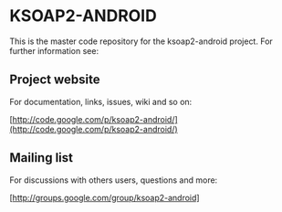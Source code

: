# KSOAP2-ANDROID

This is the master code repository for the ksoap2-android project. For further information see:

## Project website

For documentation, links, issues, wiki and so on:

 [http://code.google.com/p/ksoap2-android/](http://code.google.com/p/ksoap2-android/)

## Mailing list

For discussions with others users, questions and more:

 [http://groups.google.com/group/ksoap2-android]



